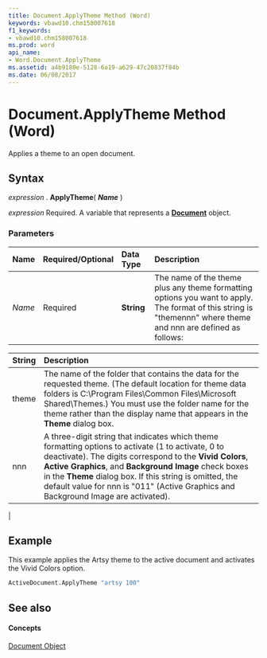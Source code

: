 ```yaml
---
title: Document.ApplyTheme Method (Word)
keywords: vbawd10.chm158007618
f1_keywords:
- vbawd10.chm158007618
ms.prod: word
api_name:
- Word.Document.ApplyTheme
ms.assetid: a4b9180e-5128-6a19-a629-47c20837f84b
ms.date: 06/08/2017
---
```



# Document.ApplyTheme Method (Word)

Applies a theme to an open document.


## Syntax

 _expression_ . **ApplyTheme**( **_Name_** )

 _expression_ Required. A variable that represents a **[Document](Word.Document.md)** object.


### Parameters



|**Name**|**Required/Optional**|**Data Type**|**Description**|
|:-----|:-----|:-----|:-----|
| _Name_|Required| **String**|The name of the theme plus any theme formatting options you want to apply. The format of this string is "themennn" where theme and nnn are defined as follows:

|**String**|**Description**|
|:-----|:-----|
|theme|The name of the folder that contains the data for the requested theme. (The default location for theme data folders is C:\Program Files\Common Files\Microsoft Shared\Themes.) You must use the folder name for the theme rather than the display name that appears in the  **Theme** dialog box.|
|nnn|A three-digit string that indicates which theme formatting options to activate (1 to activate, 0 to deactivate). The digits correspond to the  **Vivid Colors**,  **Active Graphics**, and  **Background Image** check boxes in the **Theme** dialog box. If this string is omitted, the default value for nnn is "011" (Active Graphics and Background Image are activated).|
|

## Example

This example applies the Artsy theme to the active document and activates the Vivid Colors option.


```vb
ActiveDocument.ApplyTheme "artsy 100"
```


## See also


#### Concepts


[Document Object](Word.Document.md)

